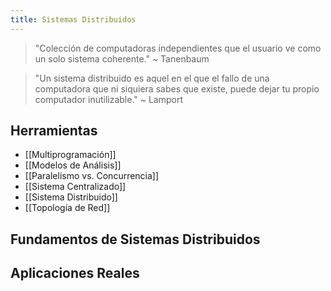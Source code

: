 ```yaml
---
title: Sistemas Distribuidos
---
```


> "Colección de computadoras independientes que el usuario ve como un solo sistema coherente." ~ Tanenbaum

> "Un sistema distribuido es aquel en el que el fallo de una computadora que ni siquiera sabes que existe, puede dejar tu propio computador inutilizable." ~ Lamport

## Herramientas

- [[Multiprogramación]]
- [[Modelos de Análisis]]
- [[Paralelismo vs. Concurrencia]]
- [[Sistema Centralizado]]
- [[Sistema Distribuido]]
- [[Topología de Red]]

## Fundamentos de Sistemas Distribuidos

## Aplicaciones Reales
